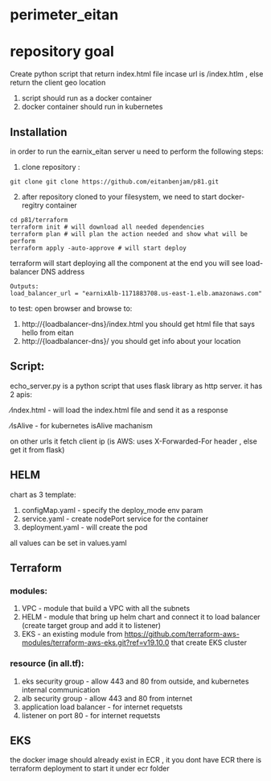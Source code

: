 # perimeter_eitan
# repository goal
Create python script that return index.html file incase url is /index.htlm , else return the client geo location
1. script should run as a docker container
2. docker container should run in kubernetes
## Installation

in order to run the earnix_eitan server u need to perform the following steps:
1. clone repository :
```
git clone git clone https://github.com/eitanbenjam/p81.git
```
2. after repository cloned to your filesystem, we need to start docker-regitry container
```
cd p81/terraform
terraform init # will download all needed dependencies
terraform plan # will plan the action needed and show what will be perform
terraform apply -auto-approve # will start deploy
```
terraform will start deploying all the component
at the end you will see load-balancer DNS address
```
Outputs:
load_balancer_url = "earnixAlb-1171883708.us-east-1.elb.amazonaws.com"
```
to test:
open browser and browse to:
1. http://{loadbalancer-dns}/index.html
   you should get html file that says hello from eitan
2. http://{loadbalancer-dns}/<something>
   you should get info about your location
## Script:
echo_server.py is a python script that uses flask library as http server.
it has 2 apis:

&#8260;index.html - will load the index.html file and send it as a response

&#8260;isAlive - for kubernetes isAlive machanism

on other urls it fetch client ip (is AWS: uses X-Forwarded-For header , else get it from flask)

## HELM
chart as 3 template:
1. configMap.yaml - specify the deploy_mode env param
2. service.yaml - create nodePort service for the container
3. deployment.yaml - will create the pod

all values can be set in values.yaml 

## Terraform
### modules:
1. VPC - module that build a VPC with all the subnets
2. HELM - module that bring up helm chart and connect it to load balancer (create target group and add it to listener)
3. EKS - an existing module from https://github.com/terraform-aws-modules/terraform-aws-eks.git?ref=v19.10.0 that create EKS cluster
### resource (in all.tf):
1. eks security group - allow 443 and 80 from outside, and kubernetes internal communication
2. alb security group - allow 443 and 80 from internet
3. application load balancer - for internet requetsts
4. listener on port 80 - for internet requetsts

## EKS
the docker image should already exist in ECR , it you dont have ECR there is terraform deployment to start it under ecr folder 


